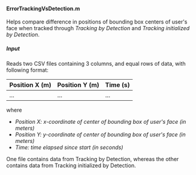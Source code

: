 #### ErrorTrackingVsDetection.m

Helps compare difference in positions of bounding box centers of user's face when tracked through *Tracking by Detection* and *Tracking initialized by Detection*. 

##### Input

Reads two CSV files containing 3 columns, and equal rows of data, with following format:

| Position X (m) | Position Y (m) | Time (s) |
| -------------- | -------------- | -------- |
| ...            | ...            | ...      |

where

- *Position X: x-coordinate of center of bounding box of user's face (in meters)*
- *Position Y: y-coordinate of center of bounding box of user's face (in meters)*
- *Time: time elapsed since start (in seconds)*

One file contains data from Tracking by Detection, whereas the other contains data from Tracking initialized by Detection.